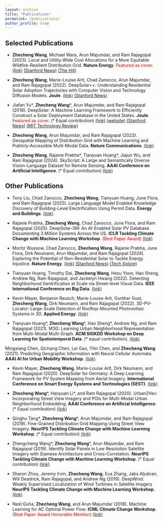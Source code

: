 ```yaml
---
layout: archive
title: "Publications"
permalink: /publications/
author_profile: true
---
```


Selected Publications
---------------

* **Zhecheng Wang**, Michael Wara, Arun Majumdar, and Ram Rajagopal (2023). 
Local and Utility-Wide Cost Allocations for a More Equitable Wildfire-Resilient Distribution Grid. 
**Nature Energy**. <span style="color:red">Featured as cover</span>.
[(link)](https://doi.org/10.1038/s41560-023-01306-8) 
[(Stanford News)](https://news.stanford.edu/2023/08/07/resilient-power-grids/) 
[(The Hill)](https://thehill.com/policy/equilibrium-sustainability/4141541-california-undergrounding-approach-leaves-lower-income-populations-disadvantaged/)

* **Zhecheng Wang**, Marie-Louise Arlt, Chad Zanocco, Arun Majumdar, and Ram Rajagopal (2022). 
DeepSolar++: Understanding Residential Solar Adoption Trajectories with Computer Vision and Technology Diffusion Models. 
**Joule**. 
[(link)](https://doi.org/10.1016/j.joule.2022.09.011) [(Stanford News)](https://news.stanford.edu/2022/11/16/solar-panels-largely-confined-wealthy-americans/)

* Jiafan Yu\*, **Zhecheng Wang**\*, Arun Majumdar, and Ram Rajagopal (2018). 
DeepSolar: A Machine Learning Framework to Efficiently Construct a Solar Deployment Database in the United States.
**Joule**. <span style="color:red">Featured as cover</span>. (\* Equal contribution)
[(link)](https://doi.org/10.1016/j.joule.2018.11.021) 
[(website)](http://web.stanford.edu/group/deepsolar/home) 
[(Stanford News)](https://news.stanford.edu/2018/12/19/inventory-indicates-goes-solar/) 
[(MIT Technology Review)](https://www.technologyreview.com/2018/12/20/103625/how-deep-learning-helped-to-map-every-solar-panel-in-the-us/) 

* **Zhecheng Wang**, Arun Majumdar, and Ram Rajagopal (2023). 
Geospatial Mapping of Distribution Grid with Machine Learning and Publicly-Accessible Multi-Modal Data. 
**Nature Communications**. 
[(link)](https://doi.org/10.1038/s41467-023-39647-3)

* **Zhecheng Wang**, Rajanie Prabha\*, Tianyuan Huang\*, Jiajun Wu, and Ram Rajagopal (2024). 
SkyScript: A Large and Semantically Diverse Vision-Language Dataset for Remote Sensing. 
**AAAI Conference on Artificial Intelligence**. (\* Equal contribution)
[(link)](https://doi.org/10.1609/aaai.v38i6.28393)


Other Publications
---------------

* Tony Liu, Chad Zanocco, **Zhecheng Wang**, Tianyuan Huang, June Flora, and Ram Rajagopal (2025). 
Large Language Model Enabled Knowledge Discovery of Building-Level Electrification Using Permit Data. 
**Energy and Buildings**.
[(link)](https://doi.org/10.1016/j.enbuild.2025.115890)

* Rajanie Prabha, **Zhecheng Wang**, Chad Zanocco, June Flora, and Ram Rajagopal (2025). 
DeepSolar-3M: An AI-Enabled Solar PV Database Documenting 3 Million Systems Across the US. 
**ICLR Tackling Climate Change with Machine Learning Workshop**. <span style="color:red">(Best Paper Award)</span>
[(link)](https://s3.us-east-1.amazonaws.com/climate-change-ai/papers/iclr2025/55/paper.pdf)


* Moritz Wussow, Chad Zanocco, **Zhecheng Wang**, Rajanie Prabha, June Flora, Dirk Neumann, Arun Majumdar, and Ram Rajagopal (2024). 
Exploring the Potential of Non-Residential Solar to Tackle Energy Injustice. 
**Nature Energy**.
[(link)](https://doi.org/10.1038/s41560-024-01485-y) 
[(Stanford News)](https://news.stanford.edu/2024/03/28/solar-potential-businesses-low-income-areas/) 
[(Tech Xplore)](https://techxplore.com/news/2024-03-factory-warehouse-rooftops-untapped-opportunity.html)


* Tianyuan Huang, Timothy Dai, **Zhecheng Wang**, Hesu Yoon, Hao Sheng, Andrew Ng, Ram Rajagopal, and Jackelyn Hwang (2022). 
Detecting Neighborhood Gentrification at Scale via Street-level Visual Data. 
**IEEE International Conference on Big Data**. 
[(link)](https://doi.org/10.1109/BigData55660.2022.10020341)

* Kevin Mayer, Benjamin Rausch, Marie-Louise Arlt, Gunther Gust, **Zhecheng Wang**, Dirk Neumann, and Ram Rajagopal (2022). 
3D-PV-Locator: Large-Scale Detection of Rooftop-Mounted Photovoltaic Systems in 3D. 
**Applied Energy**. [(link)](https://www.sciencedirect.com/science/article/pii/S0306261921016937)

* Tianyuan Huang\*, **Zhecheng Wang**\*, Hao Sheng\*, Andrew Ng, and Ram Rajagopal (2021). 
M3G: Learning Urban Neighborhood Representation from Multi-Modal Multi-Graph. 
**ACM SIGKDD Workshop on Deep Learning for Spatiotemporal Data**. (\* equal contribution). 
[(link)](http://cs.emory.edu/~lzhao41/venues/DeepSpatial2021/papers/M3G__Deepspatial_2021.pdf)


Mingxiang Chen, Qichang Chen, Lei Gao, Yilin Chen, and **Zhecheng Wang** (2021). 
Predicting Geographic Information with Neural Cellular Automata. 
**AAAI AI for Urban Mobility Workshop**.
[(link)](https://arxiv.org/pdf/2009.09347.pdf)


* Kevin Mayer, **Zhecheng Wang**, Marie-Louise Arlt, Dirk Neumann, and Ram Rajagopal (2020). 
DeepSolar for Germany: A Deep Learning Framework for PV System Mapping from Aerial Imagery. 
**International Conference on Smart Energy Systems and Technologies (SEST)**. 
[(link)](https://ieeexplore.ieee.org/abstract/document/9203258)

* **Zhecheng Wang**\*, Haoyuan Li\*, and Ram Rajagopal (2020). 
Urban2Vec: Incorporating Street View Imagery and POIs for Multi-Modal Urban Neighborhood Embedding. 
**AAAI Conference on Artificial Intelligence**. (\* Equal contribution)
[(link)](https://doi.org/10.1609/aaai.v34i01.5450)

* Qinghu Tang\*, **Zhecheng Wang**\*, Arun Majumdar, and Ram Rajagopal (2019). 
Fine-Grained Distribution Grid Mapping Using Street View Imagery.
**NeurIPS Tackling Climate Change with Machine Learning Workshop**. (\* Equal contribution)
[(link)](https://www.climatechange.ai/papers/neurips2019/31/paper.pdf)
    
    
* Zhengcheng Wang\*, **Zhecheng Wang**\*, Arun Majumdar, and Ram Rajagopal (2019). 
Identify Solar Panels in Low Resolution Satellite Imagery with Siamese Architecture and Cross-Correlation.
**NeurIPS Tackling Climate Change with Machine Learning Workshop**. (\* Equal contribution)
[(link)](https://www.climatechange.ai/papers/neurips2019/28/paper.pdf)


* Sharon Zhou, Jeremy Irvin, **Zhecheng Wang**, Eva Zhang, Jabs Aljubran, Will Deadrick, Ram Rajagopal, and Andrew Ng (2019). 
DeepWind: Weakly Supervised Localization of Wind Turbines in Satellite Imagery
**NeurIPS Tackling Climate Change with Machine Learning Workshop**. 
[(link)](https://www.climatechange.ai/papers/neurips2019/5/paper.pdf)

* Neel Guha, **Zhecheng Wang**, and Arun Majumdar (2018). 
Machine Learning for AC Optimal Power Flow.
**ICML Climate Change Workshop**. <span style="color:red">(Best Paper Award Honorable Mention)</span> 
[(link)](https://www.climatechange.ai/papers/icml2019/9/paper.pdf) 

